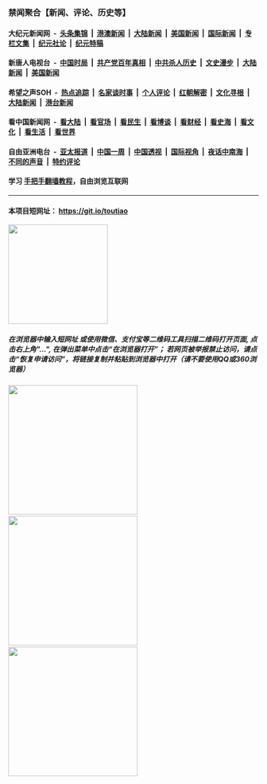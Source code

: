 ### 禁闻聚合【新闻、评论、历史等】

#### 大纪元新闻网 &nbsp;-&nbsp; [头条集锦](indexes/E头条集锦.md?t=03081503) &nbsp;|&nbsp; [港澳新闻](indexes/E港澳新闻.md?t=03081503)  &nbsp;|&nbsp; [大陆新闻](indexes/E大陆新闻.md?t=03081503) &nbsp;|&nbsp; [美国新闻](indexes/E美国新闻.md?t=03081503) &nbsp;|&nbsp; [国际新闻](indexes/E国际新闻.md?t=03081503) &nbsp;|&nbsp; [专栏文集](indexes/E专栏文集.md?t=03081503) &nbsp;|&nbsp; [纪元社论](indexes/E纪元社论.md?t=03081503) &nbsp;|&nbsp; [纪元特稿](indexes/E纪元特稿.md?t=03081503) 

#### 新唐人电视台 &nbsp;-&nbsp; [中国时局](indexes/N中国时局.md?t=03081503) &nbsp;|&nbsp; [共产党百年真相](indexes/N共产党百年真相.md?t=03081503) &nbsp;|&nbsp; [中共杀人历史](indexes/N中共杀人历史.md?t=03081503) &nbsp;|&nbsp; [文史漫步](indexes/N文史漫步.md?t=03081503) &nbsp;|&nbsp; [大陆新闻](indexes/N大陆新闻.md?t=03081503) &nbsp;|&nbsp; [美国新闻](indexes/N美国新闻.md?t=03081503)

#### 希望之声SOH &nbsp;-&nbsp; [热点追踪](indexes/H热点追踪.md?t=03081503) &nbsp;|&nbsp; [名家谈时事](indexes/H名家谈时事.md?t=03081503) &nbsp;|&nbsp; [个人评论](indexes/H个人评论.md?t=03081503)  &nbsp;|&nbsp; [红朝解密](indexes/H红朝解密.md?t=03081503) &nbsp;|&nbsp; [文化寻根](indexes/H文化寻根.md?t=03081503) &nbsp;|&nbsp; [大陆新闻](indexes/H大陆新闻.md?t=03081503) &nbsp;|&nbsp; [港台新闻](indexes/H港台新闻.md?t=03081503)

#### 看中国新闻网 &nbsp;-&nbsp; [看大陆](indexes/S看大陆.md?t=03081503) &nbsp;|&nbsp; [看官场](indexes/S看官场.md?t=03081503) &nbsp;|&nbsp; [看民生](indexes/S看民生.md?t=03081503)  &nbsp;|&nbsp; [看博谈](indexes/S看博谈.md?t=03081503) &nbsp;|&nbsp; [看财经](indexes/S看财经.md?t=03081503) &nbsp;|&nbsp; [看史海](indexes/S看史海.md?t=03081503) &nbsp;|&nbsp; [看文化](indexes/S看文化.md?t=03081503) &nbsp;|&nbsp; [看生活](indexes/S看生活.md?t=03081503) &nbsp;|&nbsp; [看世界](indexes/S看世界.md?t=03081503)

#### 自由亚洲电台 &nbsp;-&nbsp; [亚太报道](indexes/R亚太报道.md?t=03081503) &nbsp;|&nbsp; [中国一周](indexes/R中国一周.md?t=03081503) &nbsp;|&nbsp; [中国透视](indexes/R中国透视.md?t=03081503)  &nbsp;|&nbsp; [国际视角](indexes/R国际视角.md?t=03081503) &nbsp;|&nbsp; [夜话中南海](indexes/R夜话中南海.md?t=03081503) &nbsp;|&nbsp; [不同的声音](indexes/R不同的声音.md?t=03081503) &nbsp;|&nbsp; [特约评论](indexes/R特约评论.md?t=03081503)

#### 学习 [手把手翻墙教程](https://github.com/gfw-breaker/guides/wiki)，自由浏览互联网

----

#### 本项目短网址： https://git.io/toutiao
<img src="https://raw.githubusercontent.com/gfw-breaker/banned-news/master/scripts/img/qr.png" width="200px"/>  

##### 在浏览器中输入短网址 或使用微信、支付宝等二维码工具扫描二维码打开页面, 点击右上角"...", 在弹出菜单中点击“在浏览器打开”； 若网页被举报禁止访问，请点击“恢复申请访问”，将链接复制并粘贴到浏览器中打开（请不要使用QQ或360浏览器）

<img src="https://raw.githubusercontent.com/gfw-breaker/banned-news/master/scripts/img/1.png" width="260px"/> &nbsp; <img src="https://raw.githubusercontent.com/gfw-breaker/banned-news/master/scripts/img/2.png" width="260px"/> &nbsp; <img src="https://raw.githubusercontent.com/gfw-breaker/banned-news/master/scripts/img/3.png" width="260px"/>

